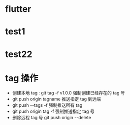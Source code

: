 # flutter

# test1

# test22

# tag 操作

- 创建本地 tag : git tag -f v1.0.0 强制创建已经存在的 tag 号
- git push origin tagname 推送指定 tag 到远端
- git push --tags -f 强制推送所有 tag
- git push origin tag <tagname> -f 强制推送指定 tag 号
- 删除远程 tag 号 git push origin --delete <branchName>
